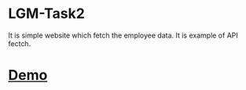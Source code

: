 # LGM-Task2
It is simple website which fetch the employee data. It is example of API fectch.
# [Demo](https://anujkumar2017.github.io/LGM-Task2)
